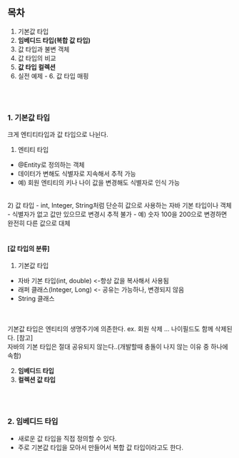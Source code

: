 ## 목차
1. 기본값 타입
2. **임베디드 타입(복합 값 타입)**
3. 값 타입과 불변 객체
4. 값 타입의 비교
5. **값 타입 컬렉션**
6. 실전 예제 - 6. 값 타입 매핑



<BR/>
<BR/>

### 1. 기본값 타입
크게 엔티티타입과 값 타입으로 나뉜다.
1) 엔티티 타입
- @Entity로 정의하는 객체
- 데이터가 변해도 식별자로 지속해서 추적 가능
- 예) 회원 엔티티의 키나 나이 값을 변경해도 식별자로 인식 가능
<br/>
2) 값 타입
- int, Integer, String처럼 단순히 값으로 사용하는 자바 기본 타입이나 객체
- 식별자가 없고 값만 있으므로 변경시 추적 불가
- 예) 숫자 100을 200으로 변경하면 완전히 다른 값으로 대체

<br/>
<br/>

#### [값 타입의 분류]
1) 기본값 타입
- 자바 기본 타입(int, double) <-항상 값을 복사해서 사용됨
- 래퍼 클래스(Integer, Long) <- 공유는 가능하나, 변경되지 않음
- String 클래스
<br/>
<br/>
기본값 타입은 엔티티의 생명주기에 의존한다. 
ex. 회원 삭제 ... 나이필드도 함께 삭제된다.
[참고]<br/>
자바의 기본 타입은 절대 공유되지 않는다..(개발할때 충돌이 나지 않는 이유 중 하나에 속함)<br/>



2) **임베디드 타입**
3) **컬렉션 값 타입**


<BR/>
<BR/>

### 2. 임베디드 타입
- 새로운 값 타입을 직접 정의할 수 있다.
- 주로 기본값 타입을 모아서 만들어서 복합 값 타입이라고도 한다.
